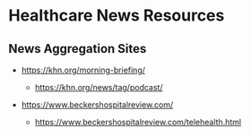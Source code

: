 
# Healthcare News Resources

## News Aggregation Sites

- https://khn.org/morning-briefing/
  + https://khn.org/news/tag/podcast/


- https://www.beckershospitalreview.com/
  + https://www.beckershospitalreview.com/telehealth.html
